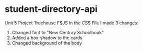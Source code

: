 # student-directory-api
Unit 5 Project Treehouse FSJS
In the CSS File I made 3 changes:
1) Changed font to "New Century Schoolbook"
2) Added a box-shadow to the cards
3) Changed background of the body